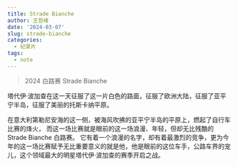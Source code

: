 ```yaml
---
title: Strade Bianche
author: 王哲峰
date: '2024-03-07'
slug: strade-bianche
categories:
  - 纪录片
tags:
  - note
---
```


<style>
h1 {
    background-color: #2B90B6;
    background-image: linear-gradient(45deg, #4EC5D4 10%, #146b8c 20%);
    background-size: 100%;
    -webkit-background-clip: text;
    -moz-background-clip: text;
    -webkit-text-fill-color: transparent;
    -moz-text-fill-color: transparent;
}
h2 {
    background-color: #2B90B6;
    background-image: linear-gradient(45deg, #4EC5D4 10%, #146b8c 20%);
    background-size: 100%;
    -webkit-background-clip: text;
    -moz-background-clip: text;
    -webkit-text-fill-color: transparent;
    -moz-text-fill-color: transparent;
}
h3 {
    background-color: #2B90B6;
    background-image: linear-gradient(45deg, #4EC5D4 10%, #146b8c 20%);
    background-size: 100%;
    -webkit-background-clip: text;
    -moz-background-clip: text;
    -webkit-text-fill-color: transparent;
    -moz-text-fill-color: transparent;
}
details {
    border: 1px solid #aaa;
    border-radius: 4px;
    padding: .5em .5em 0;
}
summary {
    font-weight: bold;
    margin: -.5em -.5em 0;
    padding: .5em;
}
details[open] {
    padding: .5em;
}
details[open] summary {
    border-bottom: 1px solid #aaa;
    margin-bottom: .5em;
}
</style>

> 2024 白路赛 Strade Bianche

塔代伊·波加查在这一天征服了这一片白色的路面，征服了欧洲大陆，征服了亚平宁半岛，征服了美丽的托斯卡纳平原。

在意大利第勒尼安海的这一侧，被海风吹拂的亚平宁半岛的平原上，燃起了自行车比赛的烽火，
而这一场比赛就是眼前的这一场浪漫、年轻，但却无比残酷的 Strade Bianche 白路赛。
它有着一个浪漫的名字，却有着最激烈的竞争，更为今年的这一场比赛赋予无比重要意义的就是他，他是眼前的这位车手，公路车界的宠儿，这个领域最大的明星塔代伊·波加查的赛季开启之战。



